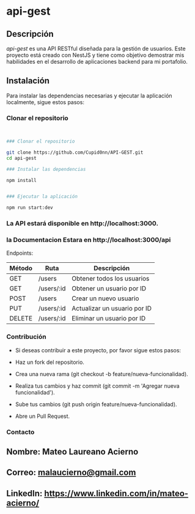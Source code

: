 # api-gest

## Descripción
_api-gest_ es una API RESTful diseñada para la gestión de usuarios. Este proyecto está creado con NestJS y tiene como objetivo demostrar mis habilidades en el desarrollo de aplicaciones backend para mi portafolio.

## Instalación

Para instalar las dependencias necesarias y ejecutar la aplicación localmente, sigue estos pasos:

### Clonar el repositorio

```bash


### Clonar el repositorio

git clone https://github.com/Cupid0nn/API-GEST.git
cd api-gest

### Instalar las dependencias

npm install


### Ejecutar la aplicación

npm run start:dev
```


### La API estará disponible en http://localhost:3000.

### la Documentacion Estara en http://localhost:3000/api

Endpoints:

| Método | Ruta          | Descripción                  |
|--------|---------------|------------------------------|
| GET    | /users        | Obtener todos los usuarios   |
| GET    | /users/:id    | Obtener un usuario por ID    |
| POST   | /users        | Crear un nuevo usuario       |
| PUT    | /users/:id    | Actualizar un usuario por ID |
| DELETE | /users/:id    | Eliminar un usuario por ID   |


### Contribución

- Si deseas contribuir a este proyecto, por favor sigue estos pasos:

- Haz un fork del repositorio.

- Crea una nueva rama (git checkout -b feature/nueva-funcionalidad).

- Realiza tus cambios y haz commit (git commit -m 'Agregar nueva funcionalidad').

- Sube tus cambios (git push origin feature/nueva-funcionalidad).

- Abre un Pull Request.

### Contacto
## Nombre: Mateo Laureano Acierno

## Correo: malaucierno@gmail.com

## LinkedIn: https://www.linkedin.com/in/mateo-acierno/
